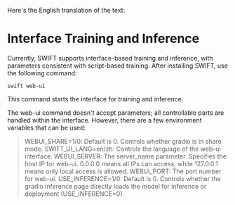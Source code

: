 Here's the English translation of the text:

# Interface Training and Inference

Currently, SWIFT supports interface-based training and inference, with parameters consistent with script-based training. After installing SWIFT, use the following command:

```shell
swift web-ui
```

This command starts the interface for training and inference.

The web-ui command doesn't accept parameters; all controllable parts are handled within the interface. However, there are a few environment variables that can be used:

> WEBUI_SHARE=1/0: Default is 0. Controls whether gradio is in share mode.
> SWIFT_UI_LANG=en/zh: Controls the language of the web-ui interface.
> WEBUI_SERVER: The server_name parameter. Specifies the host IP for web-ui. 0.0.0.0 means all IPs can access, while 127.0.0.1 means only local access is allowed.
> WEBUI_PORT: The port number for web-ui.
> USE_INFERENCE=1/0: Default is 0. Controls whether the gradio inference page directly loads the model for inference or deployment (USE_INFERENCE=0).